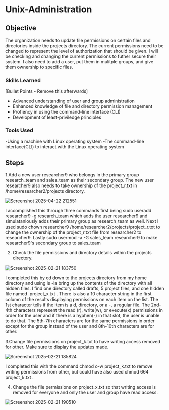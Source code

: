 # Unix-Administration

## Objective
The organization needs to update file permissions on certain files and directories inside the projects directory. The current permissions need to be changed to represent the level of authorization that should be given. I will be checking and changing the current permissions to futher secure their system. I also need to add a user, put them in mulitple groups, and give them ownership to specific files.

### Skills Learned
[Bullet Points - Remove this afterwards]

- Advanced understanding of user and group administration
- Enhanced knowledge of file and directory permission management
- Profiency in using the command-line interface (CLI)
- Development of least-priviledge principles 

### Tools Used

-Using a machine with Linux operating system
-The command-line interface(CLI) to interact with the Linux operating system


## Steps
1.Add a new user researcher9 who belongs in the primary group research_team and sales_team as their secondary group. The new user researcher9 also needs to take ownership of the project_r.txt in /home/researcher2/projects directory. 

![Screenshot 2025-04-22 212551](https://github.com/user-attachments/assets/9bebd873-a00a-447a-9f29-b2ce25ed01cf)

I accomplished this through three commands first being   sudo useradd researcher9 -g research_team  which adds the user researcher9 and simulataniously adds their primary group as research_team as well. Next I used  sudo chown researcher9 /home/researcher2/projects/project_r.txt  to change the ownership of the project_r.txt file from researcher2 to researcher9.  Lastly  sudo usermod -a -G sales_team researcher9  to make researcher9's secondary group to sales_team

2. Check the file permissions and directory details within the projects directory.

![Screenshot 2025-02-21 183750](https://github.com/user-attachments/assets/bb4f2ae6-3fb9-4714-90d8-6b4793e1f94c)

I completed this by cd down to the projects directory from my home directory and using  ls -la  bring up the contents of the directory with all hidden files. I find one directory called drafts, 5 project files, and one hidden file named .project_x.txt . There is also a 10 character string in the first column of the results displaying permissions on each item on the list. The 1st character tells if the item is a d, directory, or a -, a regular file. The 2nd-4th characters represent the read (r), write(w), or execute(x) permissions in order for the user and if there is a hyphen(-) in that slot, the user is unable to do that. The 5th-7th characters are for the same permissions in order except for the group instead of the user and 8th-10th characters are for other.

3.Change file permissions on project_k.txt to have writing access removed for other. Make sure to display the updates made.

![Screenshot 2025-02-21 185824](https://github.com/user-attachments/assets/29c2ebb3-8d7c-428e-b15d-fec24b6f54d3)

I completed this with the command  chmod o-w project_k.txt  to remove writing permissions from other, but could have also used  chmod 664 project_k.txt .

4. Change the file permissions on project_x.txt so that writing access is removed for everyone and only the user and group have read access.

![Screenshot 2025-02-21 190510](https://github.com/user-attachments/assets/a1b36a50-b9c7-45bb-85b8-ca53bb62ae73)
